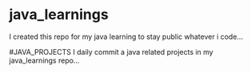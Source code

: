 # java_learnings
I created this repo for my java learning to stay public whatever i code...

#JAVA_PROJECTS 
I daily commit a java related projects in my java_learnings repo...

